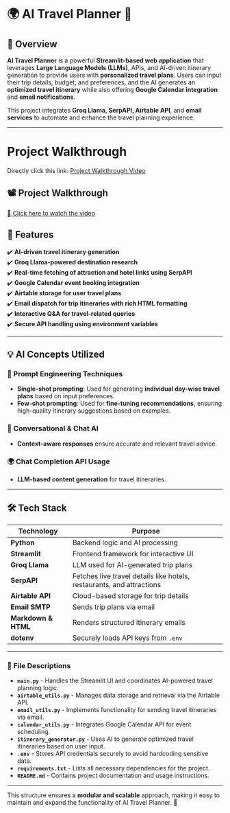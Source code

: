 
# 🌍 AI Travel Planner 🛫

## 🚀 Overview
**AI Travel Planner** is a powerful **Streamlit-based web application** that leverages **Large Language Models (LLMs)**, APIs, and AI-driven itinerary generation to provide users with **personalized travel plans**. Users can input their trip details, budget, and preferences, and the AI generates an **optimized travel itinerary** while also offering **Google Calendar integration** and **email notifications**.

This project integrates **Groq Llama, SerpAPI, Airtable API**, and **email services** to automate and enhance the travel planning experience.

---

# Project Walkthrough
Directly click this link: [Project Walkthrough Video](https://drive.google.com/file/d/1QGx_tCAMSesVIXUgjfuMVbO0mO1gyhlE/view?usp=sharing)

## 📽️ Project Walkthrough

[🎥 Click here to watch the video](https://github.com/your-username/your-repo-name/blob/main/Bharath%27s%20Video%20-%20Mar%207%2C%202025-VEED.mp4)


## 📌 Features
✔️ **AI-driven travel itinerary generation**  
✔️ **Groq Llama-powered destination research**  
✔️ **Real-time fetching of attraction and hotel links using SerpAPI**  
✔️ **Google Calendar event booking integration**  
✔️ **Airtable storage for user travel plans**  
✔️ **Email dispatch for trip itineraries with rich HTML formatting**  
✔️ **Interactive Q&A for travel-related queries**  
✔️ **Secure API handling using environment variables**  

---

## 💡 AI Concepts Utilized

### 🧠 Prompt Engineering Techniques
- **Single-shot prompting**: Used for generating **individual day-wise travel plans** based on input preferences.
- **Few-shot prompting**: Used for **fine-tuning recommendations**, ensuring high-quality itinerary suggestions based on examples.

### 🔄 Conversational & Chat AI
- **Context-aware responses** ensure accurate and relevant travel advice.

### 🌍 Chat Completion API Usage
- **LLM-based content generation** for travel itineraries.

---

## 🛠️ Tech Stack

| **Technology**  | **Purpose**  |
|---------------|-------------|
| **Python**  | Backend logic and AI processing  |
| **Streamlit**  | Frontend framework for interactive UI  |
| **Groq Llama**  | LLM used for AI-generated trip plans  |
| **SerpAPI**  | Fetches live travel details like hotels, restaurants, and attractions  |
| **Airtable API**  | Cloud-based storage for trip details  |
| **Email SMTP**  | Sends trip plans via email  |
| **Markdown & HTML**  | Renders structured itinerary emails  |
| **dotenv**  | Securely loads API keys from `.env`  |

---

### 📂 File Descriptions

- **`main.py`** - Handles the Streamlit UI and coordinates AI-powered travel planning logic.
- **`airtable_utils.py`** - Manages data storage and retrieval via the Airtable API.
- **`email_utils.py`** - Implements functionality for sending travel itineraries via email.
- **`calendar_utils.py`** - Integrates Google Calendar API for event scheduling.
- **`itinerary_generator.py`** - Uses AI to generate optimized travel itineraries based on user input.
- **`.env`** - Stores API credentials securely to avoid hardcoding sensitive data.
- **`requirements.txt`** - Lists all necessary dependencies for the project.
- **`README.md`** - Contains project documentation and usage instructions.

---

This structure ensures a **modular and scalable** approach, making it easy to maintain and expand the functionality of AI Travel Planner. 🚀



